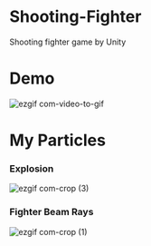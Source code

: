 # Shooting-Fighter
Shooting fighter game by Unity

# Demo
![ezgif com-video-to-gif](https://user-images.githubusercontent.com/115391575/219460604-a69f660b-d0f8-461f-910f-d6e224e2c25a.gif)

# My Particles
### Explosion 
![ezgif com-crop (3)](https://user-images.githubusercontent.com/115391575/219471747-bc43bb1c-36c4-4c5d-993a-e4bd61273662.gif)


### Fighter Beam Rays
![ezgif com-crop (1)](https://user-images.githubusercontent.com/115391575/219468967-5bfd9950-e9d9-4f6e-8178-1eb09618a468.gif)
